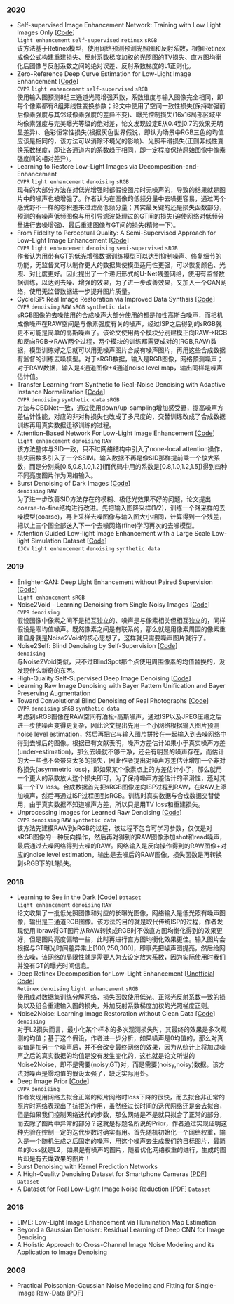 ### 2020
- Self-supervised Image Enhancement Network: Training with Low Light Images Only
\[[Code](https://github.com/hitzhangyu/Self-supervised-Image-Enhancement-Network-Training-With-Low-Light-Images-Only)\]  
`light enhancement` `self-supervised` `retinex` `sRGB`  
该方法基于Retinex模型，使用网络预测预测光照图和反射系数，根据Retinex成像公式构建重建损失、反射系数梯度加权的光照图的TV损失、直方图均衡化后图像与反射系数之间的绝对误差、反射系数梯度的L1正则化。
- Zero-Reference Deep Curve Estimation for Low-Light Image Enhancement
\[[Code](https://github.com/Li-Chongyi/Zero-DCE)\]  
`CVPR` `light enhancement` `self-supervised` `sRGB`  
使用输入图预测8组三通道光照增强系数，系数维度与输入图像完全相同，即每个像素都有8组非线性变换参数；论文中使用了空间一致性损失(保持增强前后像素强度与其邻域像素强度的差异不变)、曝光控制损失(16x16局部区域平均像素强度与完美曝光等级的绝对差，论文发现设定E从0.4到0.7的效果无明显差异)、色彩恒常性损失(根据灰色世界假说，即认为场景中RGB三色的均值应该是相同的，该方法可以消除环境光的影响)、光照平滑损失(正则非线性变换系数梯度，即让各通道内的系数趋于相同，即一定程度保持原始图像中像素强度间的相对差异)。
- Learning to Restore Low-Light Images via Decomposition-and-Enhancement  
`CVPR` `light enhancement` `denoising` `sRGB`  
现有的大部分方法在对低光增强时都假设图片时无噪声的，导致的结果就是图片中的噪声也被增强了。作者认为在图像的低频分量中去噪更容易，通过两个感受野不一样的卷积差来过滤高低频分量；其实最关键的还是损失函数部分，预测的有噪声低频图像与用引导滤波处理过的GT间的损失(迫使网络对低频分量进行去噪增强)、最后重建图像与GT间的损失(精修一下)。
- From Fidelity to Perceptual Quality: A Semi-Supervised Approach for Low-Light Image Enhancement
\[[Code](https://github.com/flyywh/CVPR-2020-Semi-Low-Light)\]  
`CVPR` `light enhancement` `denoising` `semi-supervised` `sRGB`  
作者认为用带有GT的低光增强数据训练模型可以达到抑制噪声、修复细节的功能，无监督又可以制作更大的数据集使模型适用性更强，可以恢复颜色、光照、对比度更好。因此提出了一个递归形式的U-Net残差网络，使用有监督数据训练，以达到去噪、增强的效果，为了进一步改善效果，又加入一个GAN网络，使用无监督数据进一步提升图片质量。
- CycleISP: Real Image Restoration via Improved Data Synthsis
\[[Code](https://github.com/swz30/CycleISP)\]  
`CVPR` `denoising` `RAW` `sRGB` `synthetic data`  
sRGB图像的去噪使用的合成噪声大部分使用的都是加性高斯白噪声，而相机成像噪声在RAW空间是与像素强度有关的噪声，经过ISP之后得到的sRGB就更不可能是简单的高斯噪声了。该论文使用两个模块分别建模正向RAW->RGB和反向RGB->RAW两个过程，两个模块的训练都需要成对的(RGB,RAW)数据，模型训练好之后就可以用无噪声图片合成有噪声图片，再用这些合成数据有监督的训练去噪模型。对于sRGB数据，输入是RGB图像，网络预测噪声；对于RAW数据，输入是4通道图像+4通道noise level map，输出同样是噪声估计值。
- Transfer Learning from Synthetic to Real-Noise Denoising with Adaptive Instance Normalization
\[[Code](https://github.com/terryoo/AINDNet)\]  
`CVPR` `denoising` `synthetic data` `sRGB`  
方法与CBDNet一致，通过使用down/up-sampling增加感受野，提高噪声方差估计性能，对应的非对称损失也改成了多尺度的，交替训练改成了合成数据训练再用真实数据迁移训练的过程。
- Attention-Based Network For Low-Light Image Enhancement
\[[Code](https://github.com/Justones/ALEN)\]  
`light enhancement` `denoising` `RAW`  
该方法整体与SID一致，只不过网络结构中引入了none-local attention操作，损失函数多引入了一个SSIM。输入数据不再是像SID那样提前乘一个放大系数，而是分别乘\[0.5,0.8,1.0,1.2\](而代码中用的系数是\[0.8,1.0,1.2,1.5\])得到四种不同亮度图片作为网络输入。
- Burst Denoising of Dark Images \[[Code](https://github.com/hucvl/dark-burst-photography)\]  
`denoising` `RAW`  
为了进一步改善SID方法存在的模糊、极低光效果不好的问题，论文提出coarse-to-fine结构进行改进。先把输入图降采样(1/2)，训练一个降采样的去噪模型(coarse)，再上采样去噪图像与输入图大小相同，计算得到一个残差，把以上三个图全部送入下一个去噪网络(fine)学习再次的去噪模型。
- Attention Guided Low-light Image Enhancement with a Large Scale Low-light Simulation Dataset
\[[Code](https://github.com/yu-li/AGLLNet)\]  
`IJCV` `light enhancement` `denoising` `synthetic data`  

### 2019
- EnlightenGAN: Deep Light Enhancement without Paired Supervision
\[[Code](https://github.com/VITA-Group/EnlightenGAN)\]  
`light enhancement` `sRGB`
- Noise2Void - Learning Denoising from Single Noisy Images
\[[Code](https://github.com/juglab/n2v)\]  
`CVPR` `denoising`  
假设图像中像素之间不是相互独立的、噪声是与像素相关但相互独立的，同样假设是零均值噪声。既然像素之间是有联系的，那么就是用像素周围的像素重建自身就是Noise2Void的核心思想了，这样就只需要噪声图片就行了。
- Noise2Self: Blind Denoising by Self-Supervision
\[[Code](https://github.com/czbiohub/noise2self)\]  
`denoising`  
与Noise2Void类似，只不过BlindSpot那个点使用周围像素的均值替换的，没发现什么新奇的东西。
- High-Quality Self-Supervised Deep Image Denoising
\[[Code](https://github.com/NVlabs/selfsupervised-denoising)\]
- Learning Raw Image Denoising with Bayer Pattern Unification and Bayer Preserving Augmentation
- Toward Convolutional Blind Denoising of Real Photographs
\[[Code](https://github.com/GuoShi28/CBDNet)\]  
`CVPR` `denoising` `sRGB` `synthetic data`  
考虑到sRGB图像在RAW空间有泊松-高斯噪声，通过ISP以及JPEG压缩之后进一步使噪声变得更复杂，因此论文提出先用一个小网络根据输入图片预测noise level estimation，然后再把它与输入图片拼接在一起输入到去噪网络中得到去噪后的图像。根据已有文献表明，噪声方差估计如果小于真实噪声方差(under-estimation)，那么去噪就不够干净，还会有明显的噪声存在，而估计的大一些也不会带来太多的损失，因此作者提出对噪声方差估计增加一个非对称损失(asymmetric loss)，即如果某个像素点上的方差估计小了，那么就用一个更大的系数放大这个损失即可，为了保持噪声方差估计的平滑性，还对其算一个TV loss。合成数据首先把sRGB图像逆向ISP过程到RAW，在RAW上添加噪声，然后再通过ISP过程回到sRGB。训练时真实数据与合成数据交替使用，由于真实数据不知道噪声方差，所以只是用TV loss和重建损失。
- Unprocessing Images for Learned Raw Denoising
\[[Code](https://github.com/google-research/google-research/tree/master/unprocessing)\]  
`CVPR` `denoising` `RAW` `synthetic data`  
该方法先建模RAW到sRGB的过程，该过程不包含可学习参数，仅仅是对sRGB图像的一种反向操作，然后再对得到的RAW图像添加shot和read噪声，最后通过去噪网络得到去噪的RAW。网络输入是反向操作得到的RAW图像+对应的noise level estimation，输出是去噪后的RAW图像，损失函数是再转换到sRGB下的L1损失。

### 2018
- Learning to See in the Dark
\[[Code](https://github.com/cchen156/Learning-to-See-in-the-Dark)\] `Dataset`  
`light enhancement` `denoising` `RAW`  
论文收集了一批低光照图像和对应的长曝光图像，网络输入是低光照有噪声图像，输出是三通道RGB图像。该方法的目的就是取代传统ISP的过程，作者发现使用libraw将GT图片从RAW转换成RGB时不做直方图均衡化得到的效果更好，但是图片亮度偏暗一些，此时再进行直方图均衡化效果更佳。输入图片会根据与GT曝光时间差异乘上[100,250,300]，即事先把噪声图提亮，然后给网络去噪，该网络的局限性就是需要人为去设定放大系数，因为实际使用时我们并没有GT的曝光时间信息。
- Deep Retinex Decomposition for Low-Light Enhancement
\[[Unofficial Code](https://github.com/aasharma90/RetinexNet_PyTorch)\]  
`Retinex` `denoising` `light enhancement` `sRGB`  
使用成对数据集训练分解网络，损失函数使用低光、正常光反射系数一致的损失以及组合重建输入图的损失，外加反射系数梯度加权的光照梯度正则。
- Noise2Noise: Learning Image Restoration without Clean Data
\[[Code](https://github.com/NVlabs/noise2noise)\]  
`denoising`  
对于L2损失而言，最小化某个样本的多次观测损失时，其最终的效果是多次观测的均值；基于这个假设，作者进一步分析，如果噪声是0均值的，那么对真实值是加另一个噪声后，并不会改变最终网络的效果，因为从统计上将加过噪声之后的真实数据的均值是没有发生变化的，这也就是论文所说的Noise2Noise，即不是需要(noisy,GT)对，而是需要(noisy,noisy)数据。该方法对噪声是零均值的假设太强了，缺乏实际用处。
- Deep Image Prior \[[Code](https://github.com/DmitryUlyanov/deep-image-prior)\]  
`CVPR` `denoising`  
作者发现用网络去拟合正常的照片网络时loss下降的很快，而去拟合非正常的照片时网络表现出了抗拒的作用，虽然经过长时间的迭代网络还是会去拟合，但是如果我们控制网络迭代的步数，那么网络是不是就只拟合了正常的部分，而去除了图片中异常的部分？这就是标题名所说的Prior，作者通过实现证明这种先验在控制一定的迭代步数时确实有用。首先随机初始化一个网络权重，输入是一个随机生成之后固定的噪声，用这个噪声去生成我们的目标图片，最简单的loss就是L2，如果是有噪声的图片，随着优化网络权重的进行，生成的图片却是有去燥效果的图片！
- Burst Denoising with Kernel Prediction Networks
- A High-Quality Denoising Dataset for Smartphone Cameras
\[[PDF](http://www.cse.yorku.ca/~mbrown/pdf/sidd_cvpr2018.pdf)\] `Dataset`
- A Dataset for Real Low-Light Image Noise Reduction \[[PDF](https://arxiv.org/pdf/1409.8230.pdf)\] `Dataset`

### 2016
- LIME: Low-Light Image Enhancement via Illumination Map Estimation
- Beyond a Gaussian Denoiser: Residual Learning of Deep CNN for Image Denoising
- A Holistic Approach to Cross-Channel Image Noise Modeling and its Application to Image Denoising

### 2008
- Practical Poissonian-Gaussian Noise Modeling and Fitting for Single-Image Raw-Data
\[[PDF](https://citeseerx.ist.psu.edu/viewdoc/download?doi=10.1.1.164.1943&rep=rep1&type=pdf)\]
